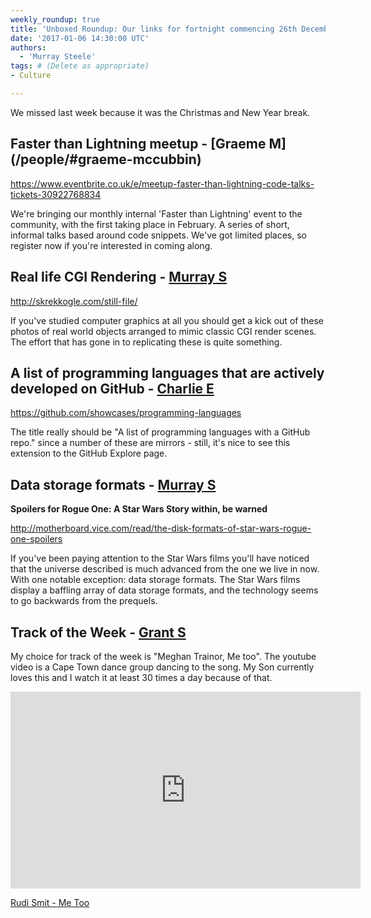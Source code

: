 ```yaml
---
weekly_roundup: true
title: 'Unboxed Roundup: Our links for fortnight commencing 26th December 2016'
date: '2017-01-06 14:30:00 UTC'
authors:
  - 'Murray Steele'
tags: # (Delete as appropriate)
- Culture

---
```


We missed last week because it was the Christmas and New Year break.

## Faster than Lightning meetup - [Graeme M] (/people/#graeme-mccubbin)

https://www.eventbrite.co.uk/e/meetup-faster-than-lightning-code-talks-tickets-30922768834

We're bringing our monthly internal 'Faster than Lightning' event to the
community, with the first taking place in February. A series of short, informal
talks based around code snippets. We've got limited places, so register now if
you're interested in coming along.

## Real life CGI Rendering - [Murray S](/people#murray-steele)

http://skrekkogle.com/still-file/

If you've studied computer graphics at all you should get a kick out of these
photos of real world objects arranged to mimic classic CGI render scenes. The
effort that has gone in to replicating these is quite something.

## A list of programming languages that are actively developed on GitHub - [Charlie E](/people#charlie-egan)

https://github.com/showcases/programming-languages

The title really should be "A list of programming languages with a GitHub repo."
since a number of these are mirrors - still, it's nice to see this extension to
the GitHub Explore page.

## Data storage formats - [Murray S](/people#murray-steele)

__Spoilers for Rogue One: A Star Wars Story within, be warned__

http://motherboard.vice.com/read/the-disk-formats-of-star-wars-rogue-one-spoilers

If you've been paying attention to the Star Wars films you'll have noticed that
the universe described is much advanced from the one we live in now.  With one
notable exception: data storage formats.  The Star Wars films display a baffling
array of data storage formats, and the technology seems to go backwards from the
prequels.

## Track of the Week - [Grant S](/people#grant-speelman)

My choice for track of the week is "Meghan Trainor, Me too". The youtube video is a Cape Town dance group dancing to the song.
My Son currently loves this and I watch it at least 30 times a day because of that.

<iframe width="560" height="315" src="https://www.youtube.com/embed/J10YcOMd6kU" frameborder="0" allowfullscreen></iframe>

[Rudi Smit - Me Too](https://www.youtube.com/watch?v=J10YcOMd6kU)

